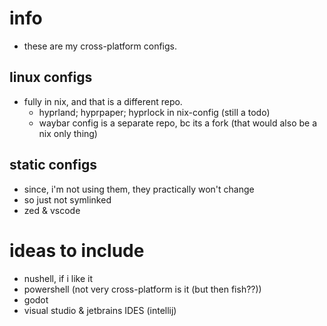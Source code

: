 # info
- these are my cross-platform configs.
## linux configs
- fully in nix, and that is a different repo.
  - hyprland; hyprpaper; hyprlock in nix-config (still a todo)
  - waybar config is a separate repo, bc its a fork (that would also be a nix only thing)
## static configs
- since, i'm not using them, they practically won't change
- so just not symlinked
- zed & vscode

# ideas to include
- nushell, if i like it
- powershell (not very cross-platform is it (but then fish??))
- godot
- visual studio & jetbrains IDES (intellij)
